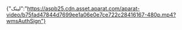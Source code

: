 {"لینک":"https://aspb25.cdn.asset.aparat.com/aparat-video/b75fad47844d7699ee1a06e0e7ce722c28416167-480p.mp4?wmsAuthSign"}
